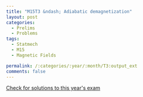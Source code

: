 ```yaml
---
title: "M15T3 &ndash; Adiabatic demagnetization"
layout: post
categories:
  - Prelims
  - Problems
tags:
  - Statmech
  - M15
  - Magnetic Fields

permalink: /:categories/:year/:month/T3:output_ext
comments: false
---
```

<object data="2015M3T.pdf" type="application/pdf" width="100%" height="500"></object>
<div class="message"><a href='https://princetonprelim.com/prelim/33/'>Check for solutions to this year's exam</a></div>
